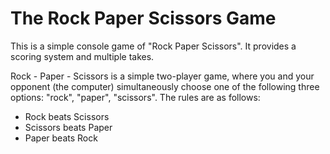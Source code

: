 # The Rock Paper Scissors Game
This is a simple console game of "Rock Paper Scissors". It provides a scoring system and multiple takes.

Rock - Paper - Scissors is a simple two-player game, where you and your opponent (the computer) simultaneously choose one of the following three options: "rock", "paper", "scissors". The rules are as follows: 
* Rock beats Scissors
* Scissors beats Paper
* Paper beats Rock
